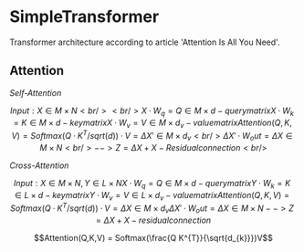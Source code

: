# SimpleTransformer

Transformer architecture according to article 'Attention Is All You Need'.


## Attention

*Self-Attention*
```math
Input: X ∈ M×N <br /><br />

X·W_{q} = Q ∈ M×d - query matrix
X·W_{k} = K ∈ M×d - key matrix
X·W_{v} = V ∈ M×d_{v} - value matrix

Attention(Q,K,V) =Softmax(Q·K^T/sqrt(d))·V = ΔX' ∈ M×d_v <br />
ΔX'·W_out = ΔX ∈ M×N <br />
--> Z = ΔX + X - Residual connection <br />
```
*Cross-Attention*
```math
Input: X ∈ M×N, Y ∈ L×N

X·W_q = Q ∈ M×d - query matrix
Y·W_k = K ∈ L×d - key matrix
Y·W_v = V ∈ L×d_v - value matrix

Attention(Q,K,V) =Softmax(Q·K^T/sqrt(d))·V = ΔX ∈ M×d_v
ΔX'·W_out = ΔX ∈ M×N
--> Z = ΔX + X - residual connection
```
```math
Attention(Q,K,V) = Softmax(\frac{Q K^{T}}{\sqrt{d_{k}}})V
```

